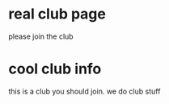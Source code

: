 # real club page

please join the club

# cool club info

this is a club you should join. we do club stuff


